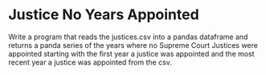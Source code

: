 # Justice No Years Appointed

Write a program that reads the justices.csv into a pandas dataframe and returns a panda series of the years where no Supreme Court Justices were appointed starting with the first year a justice was appointed and the most recent year a justice was appointed from the csv.